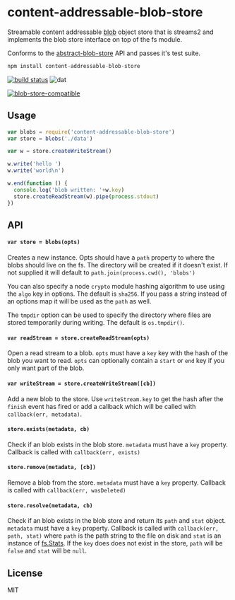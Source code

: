 # content-addressable-blob-store

Streamable content addressable [blob](http://en.wikipedia.org/wiki/Binary_large_object) object store that is streams2 and implements the blob store interface on top of the fs module.

Conforms to the [abstract-blob-store](https://github.com/maxogden/abstract-blob-store) API and passes it's test suite.

``` js
npm install content-addressable-blob-store
```

[![build status](http://img.shields.io/travis/mafintosh/content-addressable-blob-store.svg?style=flat)](http://travis-ci.org/mafintosh/content-addressable-blob-store)
![dat](http://img.shields.io/badge/Development%20sponsored%20by-dat-green.svg?style=flat)

[![blob-store-compatible](https://raw.githubusercontent.com/maxogden/abstract-blob-store/master/badge.png)](https://github.com/maxogden/abstract-blob-store)

## Usage

``` js
var blobs = require('content-addressable-blob-store')
var store = blobs('./data')

var w = store.createWriteStream()

w.write('hello ')
w.write('world\n')

w.end(function () {
  console.log('blob written: '+w.key)
  store.createReadStream(w).pipe(process.stdout)
})
```

## API

#### `var store = blobs(opts)`

Creates a new instance. Opts should have a `path` property to where the blobs should live on the fs. The directory will be created if it doesn't exist. If not supplied it will default to `path.join(process.cwd(), 'blobs')`

You can also specify a node `crypto` module hashing algorithm to use using the `algo` key in options. The default is `sha256`.
If you pass a string instead of an options map it will be used as the `path` as well.

The `tmpdir` option can be used to specify the directory where files are stored temporarily during writing. The default is `os.tmpdir()`.

#### `var readStream = store.createReadStream(opts)`

Open a read stream to a blob. `opts` must have a `key` key with the hash of the blob you want to read. `opts` can optionally contain a `start` or `end` key if you only want part of the blob.

#### `var writeStream = store.createWriteStream([cb])`

Add a new blob to the store. Use `writeStream.key` to get the hash after the `finish` event has fired
or add a callback which will be called with `callback(err, metadata)`.

#### `store.exists(metadata, cb)`

Check if an blob exists in the blob store. `metadata` must have a `key` property. Callback is called with `callback(err, exists)`


#### `store.remove(metadata, [cb])`

Remove a blob from the store. `metadata` must have a `key` property. Callback is called with `callback(err, wasDeleted)`

#### `store.resolve(metadata, cb)`

Check if an blob exists in the blob store and return its `path` and `stat` object. `metadata` must have a `key` property. Callback is called with `callback(err, path, stat)` where `path` is the path string to the file on disk and `stat` is an instance of [fs.Stats](https://nodejs.org/api/fs.html#fs_class_fs_stats).  If the `key` does does not exist in the store, `path` will be `false` and `stat` will be `null`.

## License

MIT
